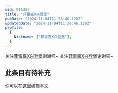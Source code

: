 ```yaml
---
mid: 915387
title: "菲雷嘉X兴登堡"
pubDate: "2024-11-04T11:26:46.128Z"
updatedDate: "2024-11-04T11:26:46.128Z"
profile:
  {
    Nickname: ["菲雷嘉X兴登堡"],
  }
---
```


关注[菲雷嘉X兴登堡](https://space.bilibili.com/915387)谢谢喵~ 关注[菲雷嘉X兴登堡](https://space.bilibili.com/915387)谢谢喵~

## 此条目有待补充
你可以在[这里](https://github.com/Yuhanawa/VTuber.ICU/edit/master/src/content/v/菲雷嘉X兴登堡/index.md)编辑本文
